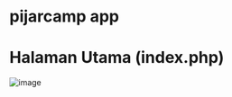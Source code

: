 # pijarcamp app

# Halaman Utama (index.php)
![image](https://github.com/merwinfattah/pijarcamp/assets/89468547/84da1d6b-0936-4f52-a14f-95d615e01169)



